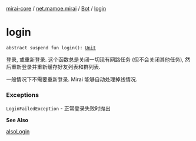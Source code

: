 [mirai-core](../../index.md) / [net.mamoe.mirai](../index.md) / [Bot](index.md) / [login](./login.md)

# login

`abstract suspend fun login(): `[`Unit`](https://kotlinlang.org/api/latest/jvm/stdlib/kotlin/-unit/index.html)

登录, 或重新登录.
这个函数总是关闭一切现有网路任务 (但不会关闭其他任务), 然后重新登录并重新缓存好友列表和群列表.

一般情况下不需要重新登录. Mirai 能够自动处理掉线情况.

### Exceptions

`LoginFailedException` - 正常登录失败时抛出

**See Also**

[alsoLogin](../also-login.md)

